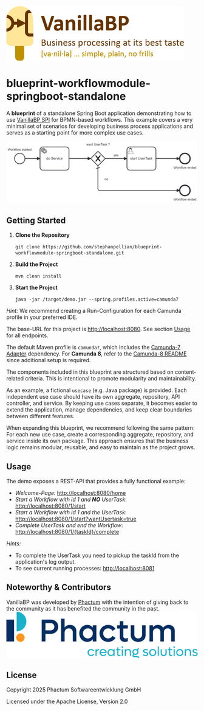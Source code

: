 ![VanillaBP](readme/vanillabp-headline.png)

# blueprint-workflowmodule-springboot-standalone

A **blueprint** of a standalone Spring Boot application demonstrating how to use [VanillaBP SPI](https://github.com/vanillabp/spi-for-java) for BPMN-based workflows. This example covers a very minimal set of scenarios for developing business process applications and serves as a starting point for more complex use cases.

![demo.bpmn](readme/Standalone_BPMN_Process.png)

## Getting Started

1. **Clone the Repository**
   ```shell
   git clone https://github.com/stephanpellian/blueprint-workflowmodule-springboot-standalone.git
    ```
2. **Build the Project**
   ```shell
   mvn clean install
    ```
3. **Start the Project**
   ```shell
   java -jar /target/demo.jar --spring.profiles.active=camunda7
   ```
*Hint:* We recommend creating a Run-Configuration for each Camunda profile in your preferred IDE.


The base-URL for this project is [http://localhost:8080](http://localhost:8080). See section [Usage](#usage) for all endpoints.

The default Maven profile is `camunda7`, which includes the [Camunda-7 Adapter](https://github.com/camunda-community-hub/vanillabp-camunda7-adapter) dependency.
For **Camunda 8**, refer to the [Camunda-8 README](https://github.com/vanillabp/blueprint-workflowmodule-springboot-standalone/blob/wip/Camunda8_README.md) since additional setup is required.

The components included in this blueprint are structured based on content-related criteria.
This is intentional to promote modularity and maintainability.

As an example, a fictional `usecase` (e.g. Java package) is provided. Each independent use case should have its own aggregate, repository, API controller, and service.
By keeping use cases separate, it becomes easier to extend the application, manage dependencies, and keep clear boundaries between different features.

When expanding this blueprint, we recommend following the same pattern:
For each new use case, create a corresponding aggregate, repository, and service inside its own package.
This approach ensures that the business logic remains modular, reusable, and easy to maintain as the project grows.

## Usage

The demo exposes a REST-API that provides a fully functional example:

* *Welcome-Page:*  [http://localhost:8080/home](http://localhost:8080/home)
* *Start a Workflow with id 1 and **NO** UserTask*: [http://localhost:8080/1/start](http://localhost:8080/1/start)
* *Start a Workflow with id 1 and the UserTask*: [http://localhost:8080/1/start?wantUsertask=true](http://localhost:8080/1/start?wantUsertask=true)
* *Complete UserTask and end the Workflow*: [http://localhost:8080/1/{taskId}/complete](http://localhost:8080/1/{taskId})

*Hints:*
- To complete the UserTask you need to pickup the taskId from the application's log output.
- To see current running processes: [http://localhost:8081](http://localhost:8081)

##

## Noteworthy & Contributors

VanillaBP was developed by [Phactum](https://www.phactum.at) with the intention of giving back to the community as it has benefited the community in the past.\
![Phactum](readme/phactum.png)

## License

Copyright 2025 Phactum Softwareentwicklung GmbH

Licensed under the Apache License, Version 2.0
